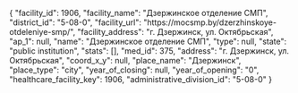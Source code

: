 {
    "facility_id": 1906,
    "facility_name": "Дзержинское отделение СМП",
    "district_id": "5-08-0",
    "facility_url": "https:\/\/mocsmp.by\/dzerzhinskoye-otdeleniye-smp\/",
    "facility_address": "г. Дзержинск, ул. Октябрьская",
    "ap_1": null,
    "name": "Дзержинское отделение СМП",
    "type": null,
    "state": "public institution",
    "stats": [],
    "med_id": 375,
    "address": "г. Дзержинск, ул. Октябрьская",
    "coord_x_y": null,
    "place_name": "Дзержинск",
    "place_type": "city",
    "year_of_closing": null,
    "year_of_opening": "0",
    "healthcare_facility_key": 1906,
    "administrative_division_id": "5-08-0"
}